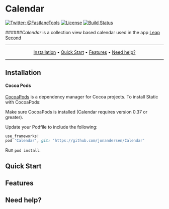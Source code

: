 Calendar
============
[![Twitter: @FastlaneTools](https://img.shields.io/badge/contact-@FastlaneTools-blue.svg?style=flat)](https://twitter.com/Andersen_Jon)
[![License](https://img.shields.io/badge/license-MIT-green.svg?style=flat)](https://github.com/jonandersen/calendar/blob/master/LICENSE)
[![Build Status](https://travis-ci.org/jonandersen/calendar.svg?branch=master)](https://travis-ci.org/jonandersen/calendar)


######*Calendar*  is a collection view based calendar used in the app [Leap Second](https://itunes.apple.com/us/app/leap-second/id1021405859?mt=8)



-------
<p align="center">
    <a href="#installation">Installation</a> &bull;
    <a href="#quick-start">Quick Start</a> &bull;
    <a href="#features">Features</a> &bull;
    <a href="#need-help">Need help?</a>
</p>

-------




## Installation
#### Cocoa Pods
[CocoaPods](http://cocoapods.org) is a dependency manager for Cocoa projects. To install Static with CocoaPods:

Make sure CocoaPods is installed (Calendar requires version 0.37 or greater).

Update your Podfile to include the following:

```ruby
use_frameworks!
pod 'Calendar', git: 'https://github.com/jonandersen/Calendar'
```

Run `pod install`.


## Quick Start


## Features

## Need help?




